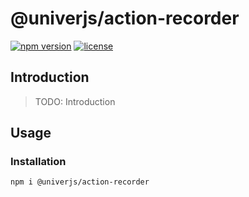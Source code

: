 # @univerjs/action-recorder

[![npm version](https://img.shields.io/npm/v/@univerjs/action-recorder)](https://npmjs.org/packages/@univerjs/action-recorder)
[![license](https://img.shields.io/npm/l/@univerjs/action-recorder)](https://img.shields.io/npm/l/@univerjs/action-recorder)

## Introduction

> TODO: Introduction

## Usage

### Installation

```shell
npm i @univerjs/action-recorder
```
